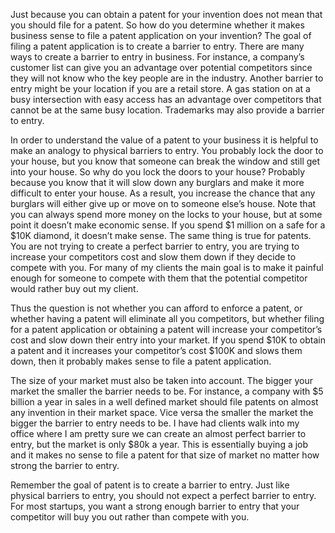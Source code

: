 
Just because you can obtain a patent for your invention does not mean that you should file for a patent. So how do you determine whether it makes business sense to file a patent application on your invention? The goal of filing a patent application is to create a barrier to entry. There are many ways to create a barrier to entry in business. For instance, a company’s customer list can give you an advantage over potential competitors since they will not know who the key people are in the industry. Another barrier to entry might be your location if you are a retail store. A gas station on at a busy intersection with easy access has an advantage over competitors that cannot be at the same busy location. Trademarks may also provide a barrier to entry.

  
  

In order to understand the value of a patent to your business it is helpful to make an analogy to physical barriers to entry. You probably lock the door to your house, but you know that someone can break the window and still get into your house. So why do you lock the doors to your house? Probably because you know that it will slow down any burglars and make it more difficult to enter your house. As a result, you increase the chance that any burglars will either give up or move on to someone else’s house. Note that you can always spend more money on the locks to your house, but at some point it doesn’t make economic sense. If you spend $1 million on a safe for a $10K diamond, it doesn’t make sense. The same thing is true for patents. You are not trying to create a perfect barrier to entry, you are trying to increase your competitors cost and slow them down if they decide to compete with you. For many of my clients the main goal is to make it painful enough for someone to compete with them that the potential competitor would rather buy out my client.

  
  

Thus the question is not whether you can afford to enforce a patent, or whether having a patent will eliminate all you competitors, but whether filing for a patent application or obtaining a patent will increase your competitor’s cost and slow down their entry into your market. If you spend $10K to obtain a patent and it increases your competitor’s cost $100K and slows them down, then it probably makes sense to file a patent application.

  
  

The size of your market must also be taken into account. The bigger your market the smaller the barrier needs to be. For instance, a company with $5 billion a year in sales in a well defined market should file patents on almost any invention in their market space. Vice versa the smaller the market the bigger the barrier to entry needs to be. I have had clients walk into my office where I am pretty sure we can create an almost perfect barrier to entry, but the market is only $80k a year. This is essentially buying a job and it makes no sense to file a patent for that size of market no matter how strong the barrier to entry.

  
  

Remember the goal of patent is to create a barrier to entry. Just like physical barriers to entry, you should not expect a perfect barrier to entry. For most startups, you want a strong enough barrier to entry that your competitor will buy you out rather than compete with you.